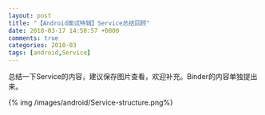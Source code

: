 ```yaml
---
layout: post
title: "【Android面试特辑】Service总结回顾"
date: 2018-03-17 14:50:57 +0800
comments: true
categories: 2018-03
tags: [android,Service]
---
```

总结一下Service的内容，建议保存图片查看，欢迎补充。Binder的内容单独提出来。<!--more-->

{% img /images/android/Service-structure.png%}

